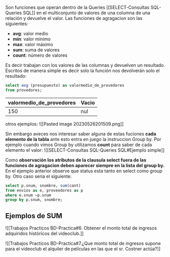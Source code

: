 Son funciones que operan dentro de la Queries [[SELECT-Consultas SQL-Queries SQL]] en el multiconjunto de valores de una columna de una relación y devuelve el valor. Las funciones de agragacion son las siguientes:
- __avg__: valor medio
- __min__:  valor mínimo
- __max__:  valor máximo
- __sum__:  suma de valores
- __count__:  número de valores

Es decir trabajan con los valores de las columnas y devuelven un resultado.
Escritos de manera simple es decir solo la función nos devolverán solo el resultado:
```sql
select avg (presupuesto) as valormedio_de_provedores
from provedores;
```

|valormedio_de_provedores| Vacio |
|---------------------------|-------|
|150                                     |nul| 
otros ejemplos:
![[Pasted image 20230526201509.png]]

Sin embargo aveces nos interesar saber alguna de estas fuciones **cada elemento de la tabla** ante esto entra en juego la instruccion Group by. Por ejemplo cuando vimos Group by utilizamos **count** para saber de cada elemento el valor: 
![[SELECT-Consultas SQL-Queries SQL#Ejemplo simple]]

 Como __observación los atributos de la clausula select fuera de las funciones de agragacion deben aparecer siempre en la lista del group by.__
 En el ejemplo anterior observe que status esta tanto en select como group by. Otro caso seria el siguiente:

```sql
select p.snum, snombre, sum(cant)
from envios as e, proveedores as p
where e.snum =p.snum
group by p.snum, snombre;
```

## Ejemplos de SUM

![[Trabajos Practicos BD-Practica#6. Obtener el monto total de ingresos adquiridos históricos del videoclub.]]

![[Trabajos Practicos BD-Practica#7.¿Que monto total de ingresos supone para el videoclub el alquiler de películas en las que el sr. Costner actúa?]]